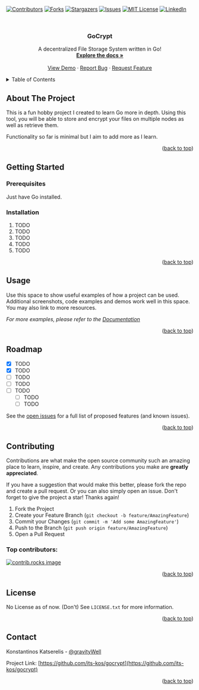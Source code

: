 <a id="readme-top"></a>

<!-- PROJECT SHIELDS -->
<!--
*** I'm using markdown "reference style" links for readability.
*** Reference links are enclosed in brackets [ ] instead of parentheses ( ).
*** See the bottom of this document for the declaration of the reference variables
*** for contributors-url, forks-url, etc. This is an optional, concise syntax you may use.
*** https://www.markdownguide.org/basic-syntax/#reference-style-links
-->
[![Contributors][contributors-shield]][contributors-url]
[![Forks][forks-shield]][forks-url]
[![Stargazers][stars-shield]][stars-url]
[![Issues][issues-shield]][issues-url]
[![MIT License][license-shield]][license-url]
[![LinkedIn][linkedin-shield]][linkedin-url]



<!-- PROJECT LOGO -->
<br />
<div align="center">

  <h3 align="center">GoCrypt</h3>

  <p align="center">
    A decentralized File Storage System written in Go!
    <br />
    <a href="https://github.com/othneildrew/Best-README-Template"><strong>Explore the docs »</strong></a>
    <br />
    <br />
    <a href="https://github.com/othneildrew/Best-README-Template">View Demo</a>
    ·
    <a href="https://github.com/othneildrew/Best-README-Template/issues/new?labels=bug&template=bug-report---.md">Report Bug</a>
    ·
    <a href="https://github.com/othneildrew/Best-README-Template/issues/new?labels=enhancement&template=feature-request---.md">Request Feature</a>
  </p>
</div>



<!-- TABLE OF CONTENTS -->
<details>
  <summary>Table of Contents</summary>
  <ol>
    <li>
      <a href="#about-the-project">About The Project</a>
      <ul>
        <li><a href="#built-with">Built With</a></li>
      </ul>
    </li>
    <li>
      <a href="#getting-started">Getting Started</a>
      <ul>
        <li><a href="#prerequisites">Prerequisites</a></li>
        <li><a href="#installation">Installation</a></li>
      </ul>
    </li>
    <li><a href="#usage">Usage</a></li>
    <li><a href="#roadmap">Roadmap</a></li>
    <li><a href="#contributing">Contributing</a></li>
    <li><a href="#license">License</a></li>
    <li><a href="#contact">Contact</a></li>
  </ol>
</details>


<!-- ABOUT THE PROJECT -->
## About The Project

This is a fun hobby project I created to learn Go more in depth. Using this tool, you will be able to store and encrypt your files on multiple nodes as well as retrieve them. 

Functionality so far is minimal but I aim to add more as I learn.

<p align="right">(<a href="#readme-top">back to top</a>)</p>


<!-- GETTING STARTED -->
## Getting Started

### Prerequisites

Just have Go installed.

### Installation

1. TODO
2. TODO
3. TODO
4. TODO
5. TODO

<p align="right">(<a href="#readme-top">back to top</a>)</p>

<!-- USAGE EXAMPLES -->
## Usage

Use this space to show useful examples of how a project can be used. Additional screenshots, code examples and demos work well in this space. You may also link to more resources.

_For more examples, please refer to the [Documentation](https://example.com)_

<p align="right">(<a href="#readme-top">back to top</a>)</p>

<!-- ROADMAP -->
## Roadmap

- [x] TODO
- [x] TODO
- [ ] TODO
- [ ] TODO
- [ ] TODO
    - [ ] TODO
    - [ ] TODO

See the [open issues](https://github.com/its-kos/gocrypt) for a full list of proposed features (and known issues).

<p align="right">(<a href="#readme-top">back to top</a>)</p>



<!-- CONTRIBUTING -->
## Contributing

Contributions are what make the open source community such an amazing place to learn, inspire, and create. Any contributions you make are **greatly appreciated**.

If you have a suggestion that would make this better, please fork the repo and create a pull request. Or you can also simply open an issue.
Don't forget to give the project a star! Thanks again!

1. Fork the Project
2. Create your Feature Branch (`git checkout -b feature/AmazingFeature`)
3. Commit your Changes (`git commit -m 'Add some AmazingFeature'`)
4. Push to the Branch (`git push origin feature/AmazingFeature`)
5. Open a Pull Request

### Top contributors:

<a href="https://github.com/its-kos/gocrypt/graphs/contributors">
  <img src="https://contrib.rocks/image?repo=its-kos/gocrypt" alt="contrib.rocks image" />
</a>

<p align="right">(<a href="#readme-top">back to top</a>)</p>


<!-- LICENSE -->
## License

No License as of now. (Don't) See `LICENSE.txt` for more information.

<p align="right">(<a href="#readme-top">back to top</a>)</p>


<!-- CONTACT -->
## Contact

Konstantinos Katserelis - [@gravityWell](https://twitter.com/gravityWwell)

Project Link: [https://github.com/its-kos/gocrypt](https://github.com/its-kos/gocrypt)


<p align="right">(<a href="#readme-top">back to top</a>)</p>


<!-- MARKDOWN LINKS & IMAGES -->
<!-- https://www.markdownguide.org/basic-syntax/#reference-style-links -->
[contributors-shield]: https://img.shields.io/github/contributors/its-kos/gocrypt.svg?style=for-the-badge
[contributors-url]: https://github.com/its-kos/gocrypt/graphs/contributors

[forks-shield]: https://img.shields.io/github/forks/its-kos/gocrypt.svg?style=for-the-badge
[forks-url]: https://github.com/its-kos/gocrypt/network/members

[stars-shield]: https://img.shields.io/github/stars/its-kos/gocrypt.svg?style=for-the-badge
[stars-url]: https://github.com/its-kos/gocrypt/stargazers

[issues-shield]: https://img.shields.io/github/issues/its-kos/gocrypt.svg?style=for-the-badge
[issues-url]: https://github.com/its-kos/gocrypt/issues

[license-shield]: https://img.shields.io/github/license/its-kos/gocrypt.svg?style=for-the-badge
[license-url]: https://github.com/its-kos/gocrypt/blob/master/LICENSE.txt

[linkedin-shield]: https://img.shields.io/badge/-LinkedIn-black.svg?style=for-the-badge&logo=linkedin&colorB=555
[linkedin-url]: https://www.linkedin.com/in/konstantinos-katserelis/

[product-screenshot]: images/screenshot.png

[Golang]: https://img.shields.io/badge/go-000000?style=for-the-badge&logo=go
[Go-url]: https://go.dev/